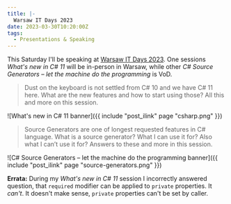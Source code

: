 ```yaml
---
title: |-
  Warsaw IT Days 2023
date: 2023-03-30T10:20:00Z
tags:
  - Presentations & Speaking
---
```

This Saturday I'll be speaking at [Warsaw IT Days 2023][1]. One sessions _What's new in C# 11_ will be in-person in Warsaw, while other _C# Source Generators – let the machine do the programming_ is VoD.

<!-- excerpt -->

> Dust on the keyboard is not settled from C# 10 and we have C# 11 here. What are the new features and how to start using those? All this and more on this session.

![What's new in C# 11 banner]({{ include "post_ilink" page "csharp.png" }})

> Source Generators are one of longest requested features in C# language. What is a source generator? What I can use it for? Also what I can’t use it for? Answers to these and more in this session.

![C# Source Generators – let the machine do the programming banner]({{ include "post_ilink" page "source-generators.png" }})

**Errata:** During my _What's new in C# 11_ session I incorrectly answered question, that `required` modifier can be applied to `private` properties. It _can't_. It doesn't make sense, `private` properties can't be set by caller.  

[1]: https://warszawskiedniinformatyki.pl/en/
